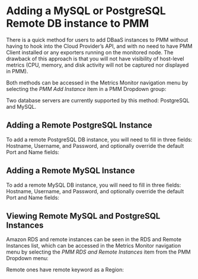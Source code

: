 # Adding a MySQL or PostgreSQL Remote DB instance to PMM

There is a quick method for users to add DBaaS instances to PMM without having
to hook into the Cloud Provider’s API, and with no need to have PMM Client
installed or any exporters running on the monitored node. The drawback of this
approach is that you will not have visibility of host-level metrics (CPU,
memory, and disk activity will not be captured nor displayed in PMM).

<!-- note: There is an alternative and more complex approach available for
|mysql-server|, which involves API-aware addition of an Amazon RDS /
Aurora DB instance. -->
Both methods can be accessed in the Metrics Monitor navigation menu by
selecting the *PMM Add Instance* item in a PMM Dropdown group:

Two database servers are currently supported by this method: PostgreSQL and
MySQL.

## Adding a Remote PostgreSQL Instance

To add a remote PostgreSQL DB instance, you will need to fill in three fields:
Hostname, Username, and Password, and optionally override the default Port and Name fields:

## Adding a Remote MySQL Instance

To add a remote MySQL DB instance, you will need to fill in three fields:
Hostname, Username, and Password, and optionally override the default Port and Name fields:

## Viewing Remote MySQL and PostgreSQL Instances

Amazon RDS and remote instances can be seen in the RDS and
Remote Instances list, which can be accessed in the Metrics Monitor navigation
menu by selecting the *PMM RDS and Remote Instances* item from the
PMM Dropdown menu:

Remote ones have remote keyword as a Region:

<!-- -*- mode: rst -*- -->
<!-- Tips (tip) -->
<!-- Abbreviations (abbr) -->
<!-- Docker commands (docker) -->
<!-- Graphical interface elements (gui) -->
<!-- Options and parameters (opt) -->
<!-- pmm-admin commands (pmm-admin) -->
<!-- SQL commands (sql) -->
<!-- PMM Dashboards (dbd) -->
<!-- * Text labels -->
<!-- Special headings (h) -->
<!-- Status labels (status) -->
